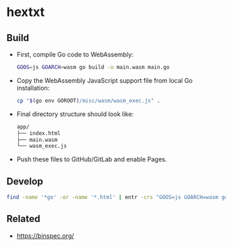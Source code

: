 # hextxt

## Build

- First, compile Go code to WebAssembly:

  ```sh
  GOOS=js GOARCH=wasm go build -o main.wasm main.go
  ```

- Copy the WebAssembly JavaScript support file from local Go installation:

  ```sh
  cp "$(go env GOROOT)/misc/wasm/wasm_exec.js" .
  ```

- Final directory structure should look like:

  ```sh
  app/
  ├── index.html
  ├── main.wasm
  └── wasm_exec.js
  ```

- Push these files to GitHub/GitLab and enable Pages.

## Develop

```sh
find -name '*go' -or -name '*.html' | entr -crs "GOOS=js GOARCH=wasm go build -o main.wasm main.go; python -m http.server"
```

## Related

- <https://binspec.org/>
